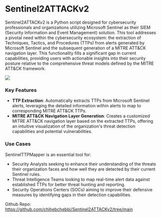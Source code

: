 # Sentinel2ATTACKv2

Sentinel2ATTACKv2 is a Python script designed for cybersecurity professionals and organizations utilizing Microsoft Sentinel as their SIEM (Security Information and Event Management) solution. This tool addresses a pivotal need within the cybersecurity ecosystem: the extraction of Techniques, Tactics, and Procedures (TTPs) from alerts generated by Microsoft Sentinel and the subsequent generation of a MITRE ATT&CK navigation layer. This functionality fills a significant gap in current capabilities, providing users with actionable insights into their security posture relative to the comprehensive threat models defined by the MITRE ATT&CK framework.

![](https://i.imgur.com/lrHiuNC.png)

### Key Features

- **TTP Extraction**: Automatically extracts TTPs from Microsoft Sentinel alerts, leveraging the detailed information within alerts to map to corresponding MITRE ATT&CK TTPs.
- **MITRE ATT&CK Navigation Layer Generation**: Creates a customized MITRE ATT&CK navigation layer based on the extracted TTPs, offering an intuitive visualization of the organization's threat detection capabilities and potential vulnerabilities.

### Use Cases

SentinelTTPMapper is an essential tool for:
- Security Analysts seeking to enhance their understanding of the threats their organization faces and how well they are detected by their current Sentinel rules.
- Threat Intelligence Teams looking to map real-time alert data against established TTPs for better threat hunting and reporting.
- Security Operations Centers (SOCs) aiming to improve their defensive measures by identifying gaps in their detection capabilities.

Github Repo: https://github.com/chihebchebbi/Sentinel2ATTACKv2/tree/main 
